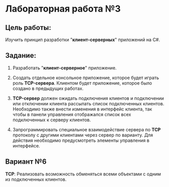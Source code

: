 # Лабораторная работа №3

## Цель работы:

Изучить принцип разработки "**клиент-серверных**" приложений на С#.

## Задание:

1. Разработать "**клиент-серверное**" приложение.

1. Создать отдельное консольное приложение, которое будет играть роль **TCP-сервера**. Клиентом будет приложение, которое было создано в предыдущих работах.

1. **TCP-сервер** должен ожидать подключения клиентов и подключении или отключении клиента рассылать список подключенных клиентов. Необходимо также внести изменения в интерфейс клиента, так чтобы в панели управления отображался список всех подключенных к серверу клиентов. 

1. Запрограммировать специальное взаимодействие сервера по **TCP** протоколу с другими клиентами через сервер по варианту. Для действия необходимо предусмотреть элементы управления в интерфейсе.

## Вариант №6

**TCP**: Реализовать возможность обменяться всеми объектами с одним из подключенных клиентов.